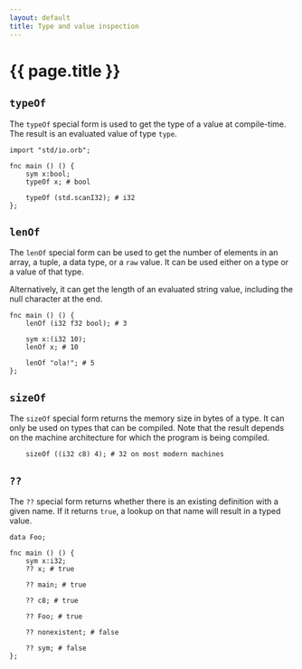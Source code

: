 ```yaml
---
layout: default
title: Type and value inspection
---
```

# {{ page.title }}

## `typeOf`

The `typeOf` special form is used to get the type of a value at compile-time. The result is an evaluated value of type `type`.

```
import "std/io.orb";

fnc main () () {
    sym x:bool;
    typeOf x; # bool

    typeOf (std.scanI32); # i32
};
```

## `lenOf`

The `lenOf` special form can be used to get the number of elements in an array, a tuple, a data type, or a `raw` value. It can be used either on a type or a value of that type.

Alternatively, it can get the length of an evaluated string value, including the null character at the end.

```
fnc main () () {
    lenOf (i32 f32 bool); # 3

    sym x:(i32 10);
    lenOf x; # 10

    lenOf "ola!"; # 5
};
```

## `sizeOf`

The `sizeOf` special form returns the memory size in bytes of a type. It can only be used on types that can be compiled. Note that the result depends on the machine architecture for which the program is being compiled.

```
    sizeOf ((i32 c8) 4); # 32 on most modern machines
```

## `??`

The `??` special form returns whether there is an existing definition with a given name. If it returns `true`, a lookup on that name will result in a typed value.

```
data Foo;

fnc main () () {
    sym x:i32;
    ?? x; # true

    ?? main; # true

    ?? c8; # true

    ?? Foo; # true

    ?? nonexistent; # false

    ?? sym; # false
};
```